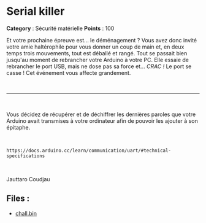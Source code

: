 # Serial killer

**Category** : Sécurité matérielle
**Points** : 100

Et votre prochaine épreuve est... le déménagement ? Vous avez donc invité votre amie haltérophile pour vous donner un coup de main et, en deux temps trois mouvements, tout est déballé et rangé. Tout se passait bien jusqu'au moment de rebrancher votre Arduino à votre PC. Elle essaie de rebrancher le port USB, mais ne dose pas sa force et... *CRAC !* Le port se casse ! Cet événement vous affecte grandement.

<p class="space">&nbsp;</p>

***

<p class="space">&nbsp;</p>

Vous décidez de récupérer et de déchiffrer les dernières paroles que votre Arduino avait transmises à votre ordinateur afin de pouvoir les ajouter à son épitaphe.

<p class="space">&nbsp;</p>

`https://docs.arduino.cc/learn/communication/uart/#technical-specifications`

<p class="space">&nbsp;</p>

<div class=author>Jauttaro Coudjau</div>

## Files : 
 - [chall.bin](./chall.bin)


